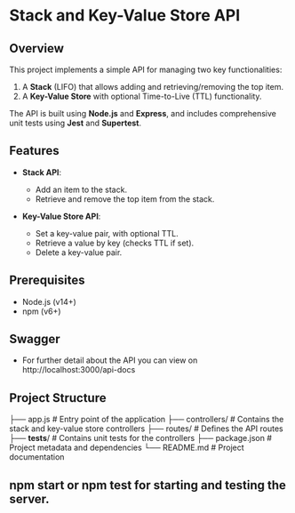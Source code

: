 # Stack and Key-Value Store API

## Overview

This project implements a simple API for managing two key functionalities:
1. A **Stack** (LIFO) that allows adding and retrieving/removing the top item.
2. A **Key-Value Store** with optional Time-to-Live (TTL) functionality.

The API is built using **Node.js** and **Express**, and includes comprehensive unit tests using **Jest** and **Supertest**.

## Features

- **Stack API**:
  - Add an item to the stack.
  - Retrieve and remove the top item from the stack.
  
- **Key-Value Store API**:
  - Set a key-value pair, with optional TTL.
  - Retrieve a value by key (checks TTL if set).
  - Delete a key-value pair.

## Prerequisites

- Node.js (v14+)
- npm (v6+)

## Swagger 
- For further detail about the API you can view on http://localhost:3000/api-docs

## Project Structure
├── app.js                  # Entry point of the application
├── controllers/            # Contains the stack and key-value store controllers
├── routes/                 # Defines the API routes
├── __tests__/              # Contains unit tests for the controllers
├── package.json            # Project metadata and dependencies
└── README.md               # Project documentation

## npm start or npm test for starting and testing the server.